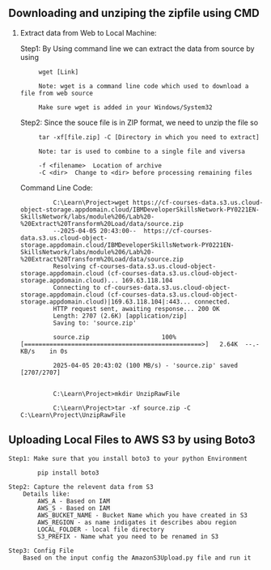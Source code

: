 ## Downloading and unziping the zipfile using CMD

1. Extract data from Web to Local Machine:
	
	Step1: By Using command line we can extract the data from source by using

			wget [Link]

			Note: wget is a command line code which used to download a file from web source

			Make sure wget is added in your Windows/System32

	Step2: Since the souce file is in ZIP format, we need to unzip the file so

			tar -xf[file.zip] -C [Directory in which you need to extract]

			Note: tar is used to combine to a single file and viversa

			-f <filename>  Location of archive
			-C <dir>  Change to <dir> before processing remaining files

	Command Line Code:

				C:\Learn\Project>wget https://cf-courses-data.s3.us.cloud-object-storage.appdomain.cloud/IBMDeveloperSkillsNetwork-PY0221EN-SkillsNetwork/labs/module%206/Lab%20-%20Extract%20Transform%20Load/data/source.zip
				--2025-04-05 20:43:00--  https://cf-courses-data.s3.us.cloud-object-storage.appdomain.cloud/IBMDeveloperSkillsNetwork-PY0221EN-SkillsNetwork/labs/module%206/Lab%20-%20Extract%20Transform%20Load/data/source.zip
				Resolving cf-courses-data.s3.us.cloud-object-storage.appdomain.cloud (cf-courses-data.s3.us.cloud-object-storage.appdomain.cloud)... 169.63.118.104
				Connecting to cf-courses-data.s3.us.cloud-object-storage.appdomain.cloud (cf-courses-data.s3.us.cloud-object-storage.appdomain.cloud)|169.63.118.104|:443... connected.
				HTTP request sent, awaiting response... 200 OK
				Length: 2707 (2.6K) [application/zip]
				Saving to: 'source.zip'

				source.zip                    100%[=================================================>]   2.64K  --.-KB/s    in 0s

				2025-04-05 20:43:02 (100 MB/s) - 'source.zip' saved [2707/2707]


				C:\Learn\Project>mkdir UnzipRawFile

				C:\Learn\Project>tar -xf source.zip -C C:\Learn\Project\UnzipRawFile

## Uploading Local Files to AWS S3 by using Boto3

    Step1: Make sure that you install boto3 to your python Environment

            pip install boto3

    Step2: Capture the relevent data from S3
        Details like:
            AWS_A - Based on IAM
			AWS_S - Based on IAM
			AWS_BUCKET_NAME - Bucket Name which you have created in S3
			AWS_REGION - as name indigates it describes abou region
			LOCAL_FOLDER - local file directory
			S3_PREFIX - Name what you need to be renamed in S3

	Step3: Config File
		Based on the input config the AmazonS3Upload.py file and run it